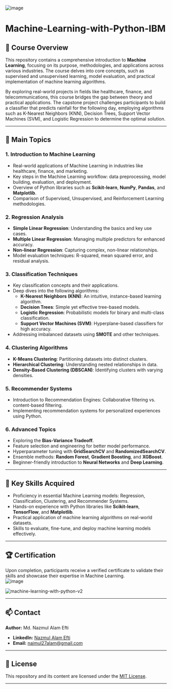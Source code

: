 ![image](https://github.com/user-attachments/assets/3be57243-a168-4788-9d07-2877e7ae6b45)
# Machine-Learning-with-Python-IBM

## 📄 **Course Overview**  
This repository contains a comprehensive introduction to **Machine Learning**, focusing on its purpose, methodologies, and applications across various industries. The course delves into core concepts, such as supervised and unsupervised learning, model evaluation, and practical implementation of machine learning algorithms.  

By exploring real-world projects in fields like healthcare, finance, and telecommunications, this course bridges the gap between theory and practical applications. The capstone project challenges participants to build a classifier that predicts rainfall for the following day, employing algorithms such as K-Nearest Neighbors (KNN), Decision Trees, Support Vector Machines (SVM), and Logistic Regression to determine the optimal solution.  

---

## 📑 **Main Topics**  

### **1. Introduction to Machine Learning**  
- Real-world applications of Machine Learning in industries like healthcare, finance, and marketing.  
- Key steps in the Machine Learning workflow: data preprocessing, model building, evaluation, and deployment.  
- Overview of Python libraries such as **Scikit-learn**, **NumPy**, **Pandas**, and **Matplotlib**.  
- Comparison of Supervised, Unsupervised, and Reinforcement Learning methodologies.  

### **2. Regression Analysis**  
- **Simple Linear Regression**: Understanding the basics and key use cases.  
- **Multiple Linear Regression**: Managing multiple predictors for enhanced accuracy.  
- **Non-linear Regression**: Capturing complex, non-linear relationships.  
- Model evaluation techniques: R-squared, mean squared error, and residual analysis.  

### **3. Classification Techniques**  
- Key classification concepts and their applications.  
- Deep dives into the following algorithms:  
  - **K-Nearest Neighbors (KNN)**: An intuitive, instance-based learning algorithm.  
  - **Decision Trees**: Simple yet effective tree-based models.  
  - **Logistic Regression**: Probabilistic models for binary and multi-class classification.  
  - **Support Vector Machines (SVM)**: Hyperplane-based classifiers for high accuracy.  
- Addressing imbalanced datasets using **SMOTE** and other techniques.  

### **4. Clustering Algorithms**  
- **K-Means Clustering**: Partitioning datasets into distinct clusters.  
- **Hierarchical Clustering**: Understanding nested relationships in data.  
- **Density-Based Clustering (DBSCAN)**: Identifying clusters with varying densities.  

### **5. Recommender Systems**  
- Introduction to Recommendation Engines: Collaborative filtering vs. content-based filtering.  
- Implementing recommendation systems for personalized experiences using Python.  

### **6. Advanced Topics**  
- Exploring the **Bias-Variance Tradeoff**.  
- Feature selection and engineering for better model performance.  
- Hyperparameter tuning with **GridSearchCV** and **RandomizedSearchCV**.  
- Ensemble methods: **Random Forest**, **Gradient Boosting**, and **XGBoost**.  
- Beginner-friendly introduction to **Neural Networks** and **Deep Learning**.  

---

## 🔑 **Key Skills Acquired**  
- Proficiency in essential Machine Learning models: Regression, Classification, Clustering, and Recommender Systems.  
- Hands-on experience with Python libraries like **Scikit-learn**, **TensorFlow**, and **Matplotlib**.  
- Practical application of machine learning algorithms on real-world datasets.  
- Skills to evaluate, fine-tune, and deploy machine learning models effectively.  

---

## 🏆 **Certification**  
Upon completion, participants receive a verified certificate to validate their skills and showcase their expertise in Machine Learning.   
![image](https://github.com/user-attachments/assets/e907b0a7-9303-4a2b-afe9-d3b914d5aa6d)

![machine-learning-with-python-v2](https://github.com/user-attachments/assets/d85caffe-56a3-4c5b-85b1-537499c5513e)



---

## 📫 **Contact**  
**Author:** Md. Nazmul Alam Efti  
- **LinkedIn:** [Nazmul Alam Efti](https://www.linkedin.com/in/nazmul-alam-efti)   
- **Email:** najmul27alam@gmail.com  

---

## 📜 **License**  
This repository and its content are licensed under the [MIT License](https://opensource.org/licenses/MIT).  

--- 
